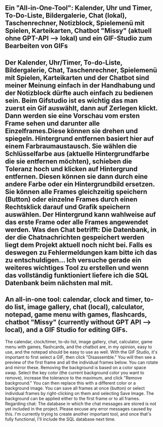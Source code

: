 Ein "All-in-One-Tool": Kalender, Uhr und Timer, To-Do-Liste, Bildergalerie, Chat (lokal), Taschenrechner, Notizblock, Spielemenü mit Spielen, Karteikarten, Chatbot "Missy" (aktuell ohne GPT-API --> lokal) und ein GIF-Studio zum Bearbeiten von GIFs 
--------------------------------------- 

Der Kalender, Uhr/Timer, To-do-Liste, Bildergalerie, Chat, Taschenrechner, Spielemenü mit Spielen, Karteikarten und der Chatbot sind meiner Meinung einfach in der Handhabung und der Notizblock dürfte auch einfach zu bedienen sein. 
Beim Gifstudio ist es wichtig das man zuerst ein Gif auswählt, dann auf Zerlegen klickt. Dann werden sie eine Vorschau vom ersten Frame sehen und darunter alle Einzelframes.Diese können sie drehen und spiegeln. Hintergrund entfernen basiert hier auf einem Farbraumaustausch. Sie wählen die Schlüsselfarbe aus (aktuelle Hintergrundfarbe die sie entfernen möchten), schieben die Toleranz hoch und klicken auf Hintergrund entfernen. Diesen können sie dann durch eine andere Farbe oder 
ein Hintergrundbild ersetzen. Sie können alle Frames gleichzeitig speichern (Button) oder einzelne Frames durch einen Rechtsklick darauf und Grafik speichern auswählen. Der Hintergrund kann wahlweise auf das erste Frame oder alle Frames angewendet werden. Was den Chat betrifft: Die Datenbank, in der die Chatnachrichten gespeichert werden liegt dem Projekt aktuell noch nicht bei. Falls es deswegen zu Fehlermeldungen kam bitte ich das zu entschuldigen... Ich versuche gerade ein weiteres wichtiges Tool zu erstellen und wenn das vollständig funktioniert liefere ich die SQL Datenbank beim nächsten mal mit.
----------------------------------------- 
An all-in-one tool: calendar, clock and timer, to-do list, image gallery, chat (local), calculator, notepad, game menu with games, flashcards, chatbot "Missy" (currently without GPT API --> local), and a GIF Studio for editing GIFs.
-----------------------------------------  
The calendar, clock/timer, to-do list, image gallery, chat, calculator, game menu with games, flashcards, and the chatbot are, in my opinion, easy to use, and the notepad should be easy to use as well.
With the GIF Studio, it's important to first select a GIF, then click "Disassemble." You will then see a preview of the first frame and all the individual frames below. You can rotate and mirror these. Removing the background is based on a color space swap. Select the key color (the current background color you want to remove), increase the tolerance to the maximum, and click "Remove background." You can then replace this with a different color or a background image. You can save all frames at once (button) or select individual frames by right-clicking on them and selecting Save Image.
The background can be applied either to the first frame or to all frames. Regarding chat: The database in which the chat messages are stored is not yet included in the project. Please excuse any error messages caused by this. I'm currently trying to create another important tool, and once that's fully functional, I'll include the SQL database next time.
